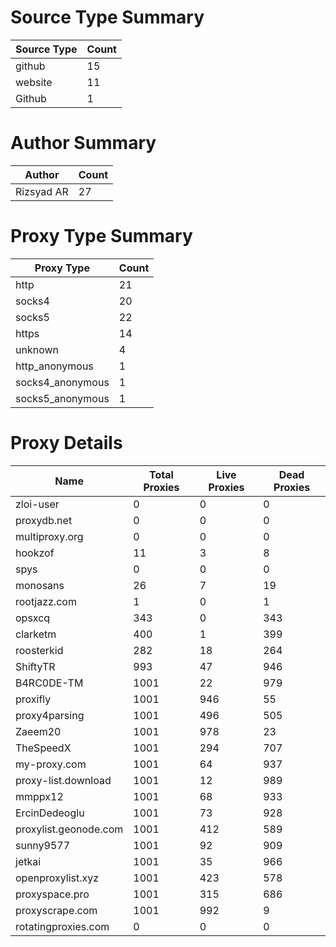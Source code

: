 # Source Type Summary

| Source Type | Count |
|-------------|-------|
| github | 15 |
| website | 11 |
| Github | 1 |


# Author Summary

| Author | Count |
|--------|-------|
| Rizsyad AR | 27 |


# Proxy Type Summary

| Proxy Type | Count |
|------------|-------|
| http | 21 |
| socks4 | 20 |
| socks5 | 22 |
| https | 14 |
| unknown | 4 |
| http_anonymous | 1 |
| socks4_anonymous | 1 |
| socks5_anonymous | 1 |


# Proxy Details

| Name | Total Proxies | Live Proxies | Dead Proxies |
|------|---------------|--------------|---------------|
| zloi-user | 0 | 0 | 0 |
| proxydb.net | 0 | 0 | 0 |
| multiproxy.org | 0 | 0 | 0 |
| hookzof | 11 | 3 | 8 |
| spys | 0 | 0 | 0 |
| monosans | 26 | 7 | 19 |
| rootjazz.com | 1 | 0 | 1 |
| opsxcq | 343 | 0 | 343 |
| clarketm | 400 | 1 | 399 |
| roosterkid | 282 | 18 | 264 |
| ShiftyTR | 993 | 47 | 946 |
| B4RC0DE-TM | 1001 | 22 | 979 |
| proxifly | 1001 | 946 | 55 |
| proxy4parsing | 1001 | 496 | 505 |
| Zaeem20 | 1001 | 978 | 23 |
| TheSpeedX | 1001 | 294 | 707 |
| my-proxy.com | 1001 | 64 | 937 |
| proxy-list.download | 1001 | 12 | 989 |
| mmppx12 | 1001 | 68 | 933 |
| ErcinDedeoglu | 1001 | 73 | 928 |
| proxylist.geonode.com | 1001 | 412 | 589 |
| sunny9577 | 1001 | 92 | 909 |
| jetkai | 1001 | 35 | 966 |
| openproxylist.xyz | 1001 | 423 | 578 |
| proxyspace.pro | 1001 | 315 | 686 |
| proxyscrape.com | 1001 | 992 | 9 |
| rotatingproxies.com | 0 | 0 | 0 |

